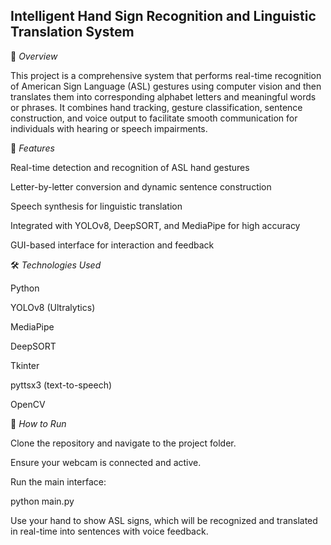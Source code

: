 ## Intelligent Hand Sign Recognition and Linguistic Translation System

📌 *Overview*

This project is a comprehensive system that performs real-time recognition of American Sign Language (ASL) gestures using computer vision and then translates them into corresponding alphabet letters and meaningful words or phrases. It combines hand tracking, gesture classification, sentence construction, and voice output to facilitate smooth communication for individuals with hearing or speech impairments.

🎯 *Features*

Real-time detection and recognition of ASL hand gestures

Letter-by-letter conversion and dynamic sentence construction

Speech synthesis for linguistic translation

Integrated with YOLOv8, DeepSORT, and MediaPipe for high accuracy

GUI-based interface for interaction and feedback

🛠️ *Technologies Used*

Python

YOLOv8 (Ultralytics)

MediaPipe

DeepSORT

Tkinter

pyttsx3 (text-to-speech)

OpenCV

🚀 *How to Run*

Clone the repository and navigate to the project folder.

Ensure your webcam is connected and active.

Run the main interface:

python main.py

Use your hand to show ASL signs, which will be recognized and translated in real-time into sentences with voice feedback.
